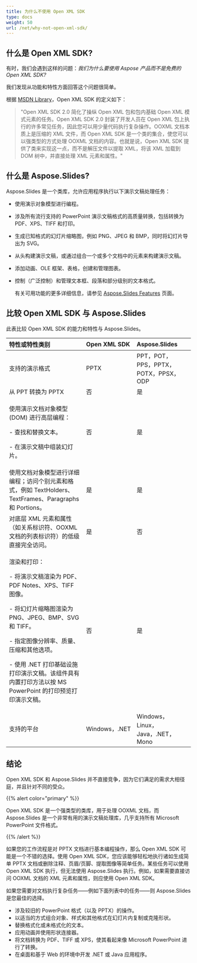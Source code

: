 ```yaml
---
title: 为什么不使用 Open XML SDK
type: docs
weight: 50
url: /net/why-not-open-xml-sdk/
---
```


## **什么是 Open XML SDK?**
有时，我们会遇到这样的问题：*我们为什么要使用 Aspose 产品而不是免费的 Open XML SDK?*

我们发现从功能和特性方面回答这个问题很简单。

根据 [MSDN Library](https://docs.microsoft.com/en-us/office/open-xml/open-xml-sdk)，Open XML SDK 的定义如下：

> "Open XML SDK 2.0 简化了操纵 Open XML 包和包内基础 Open XML 模式元素的任务。Open XML SDK 2.0 封装了开发人员在 Open XML 包上执行的许多常见任务，因此您可以用少量代码执行复杂操作。OOXML 文档本质上是压缩的 XML 文件，而 Open XML SDK 是一个类的集合，使您可以以强类型的方式处理 OOXML 文档的内容。也就是说，Open XML SDK 提供了类来实现这一点，而不是解压文件以提取 XML，将该 XML 加载到 DOM 树中，并直接处理 XML 元素和属性。"

## **什么是 Aspose.Slides?**
Aspose.Slides 是一个类库，允许应用程序执行以下演示文稿处理任务：

- 使用演示对象模型进行编程。

- 涉及所有流行支持的 PowerPoint 演示文稿格式的高质量转换，包括转换为 PDF、XPS、TIFF 和打印。

- 生成已知格式的幻灯片缩略图，例如 PNG、JPEG 和 BMP，同时将幻灯片导出为 SVG。

- 从头构建演示文稿，或通过组合一个或多个文档中的元素来构建演示文稿。

- 添加动画、OLE 框架、表格，创建和管理图表。

- 控制（广泛控制）和管理文本框、段落和部分级别的文本格式。

  有关可用功能的更多详细信息，请参见 [Aspose.Slides Features](/slides/net/product-overview/) 页面。

## **比较 Open XML SDK 与 Aspose.Slides**
此表比较 Open XML SDK 的能力和特性与 Aspose.Slides。

|**特性或特性类别**|**Open XML SDK**|**Aspose.Slides**|
| :- | :- | :- |
|支持的演示格式|PPTX|PPT，POT，PPS，PPTX，POTX，PPSX，ODP|
|从 PPT 转换为 PPTX|否|是|
|<p>使用演示文档对象模型 (DOM) 进行高层编程：</p><p>- 查找和替换文本。</p><p>- 在演示文稿中组装幻灯片。</p>|否|是|
|使用文档对象模型进行详细编程；访问个别元素和格式，例如 TextHolders、TextFrames、Paragraphs 和 Portions。|是|是|
|对底层 XML 元素和属性（如关系标识符、OOXML 文档的列表标识符）的低级直接完全访问。|是|否|
|<p>渲染和打印：</p><p>- 将演示文稿渲染为 PDF、PDF Notes、XPS、TIFF 图像。</p><p>- 将幻灯片缩略图渲染为 PNG、JPEG、BMP、SVG 和 TIFF。</p><p>- 指定图像分辨率、质量、压缩和其他选项。</p><p>- 使用 .NET 打印基础设施打印演示文稿。该组件具有内置打印方法以按 MS PowerPoint 的打印预览打印演示文稿。</p>|否|是|
|支持的平台|Windows，.NET|Windows，Linux，Java，.NET，Mono|

## **结论**
Open XML SDK 和 Aspose.Slides 并不直接竞争，因为它们满足的需求大相径庭，并且针对不同的受众。

{{% alert color="primary" %}}

Open XML SDK 是一个强类型的类库，用于处理 OOXML 文档，而 Aspose.Slides 是一个非常有用的演示文稿处理库，几乎支持所有 Microsoft PowerPoint 文件格式。

{{% /alert %}}

如果您的工作流程是对 PPTX 文档进行基本编程操作，那么 Open XML SDK 可能是一个不错的选择。使用 Open XML SDK，您应该能够轻松地执行诸如生成简单 PPTX 文档或删除注释、页眉/页脚、提取图像等简单任务。某些任务可以使用 Open XML SDK 执行，但无法使用 Aspose.Slides 执行。例如，如果需要直接访问 OOXML 文档的 XML 元素和属性，则应使用 Open XML SDK。

如果您需要对文档执行复杂任务——例如下面列表中的任务——则 Aspose.Slides 是您最佳的选择。

- 涉及较旧的 PowerPoint 格式（以及 PPTX）的操作。
- 以适当的方式组合对象、样式和其他格式在幻灯片内复制或克隆形状。
- 替换格式化或未格式化的文本。
- 应用动画并使用形状连接器。
- 将文档转换为 PDF、TIFF 或 XPS，使其看起来像 Microsoft PowerPoint 进行了转换。
- 在桌面和基于 Web 的环境中开发 .NET 或 Java 应用程序。
